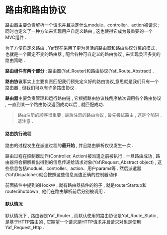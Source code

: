 # 路由和路由协议

路由器主要负责解析一个请求并且决定什么module、controller、action被请求 ; 同时也定义了一种方法来实现用户自定义路由 , 这也使得它成为最重要的一个MVC组件 .

为了方便自定义路由 , Yaf现在采用了更为灵活的路由器和路由协议分离的模式 . 也就是一个固定不变的路由器 , 配合各种可自定义的路由协议 , 来实现灵活多变的路由策略 .

**路由组件有两个部分** : 路由器\(Yaf\_Router\)和路由协议\(Yaf\_Route\_Abstract\) .

**路由协议**事实上主要负责匹配我们预先定义好的路由协议,意思就是我们只有一个路由器 , 但我们可以有许多路由协议 .

**路由器**主要负责管理和运行路由链 , 它根据路由协议栈倒序依次调用各个路由协议 , 一直到某一个路由协议返回成功以后 , 就匹配成功.

> 路由注册的顺序很重要 , 最后注册的路由协议 , 最先尝试路由 , 这是个陷阱 . 请注意 .

#### 路由执行流程

路由的过程发生在派遣过程的**最开始** , 并且路由解析仅仅发生一次 .

路由过程在控制器动作\(Controller, Action\)被派遣之前被执行 , 一旦路由成功 , 路由器将会把解析出得到的信息传递给请求对象\(Yaf\Request\_Abstract object\) , 这些信息包括moduel、controller、action、用户params等 . 然后派遣器\(Yaf\Dispatcher\)就会按照这些信息派遣正确的控制器动作 .

前面插件中提到的Hook中 , 就有路由器插件的钩子 , 就是routerStartup和routerShutdown , 他们在路由解析前后分别被调用 .

#### 默认情况

默认情况下 , 路由器是Yaf\_Router , 而默认使用的路由协议是Yaf\_Route\_Static , 是基于HTTP路由的 , 它期望一个请求是HTTP请求并且请求对象是使用Yaf\_Request\_Http . 



